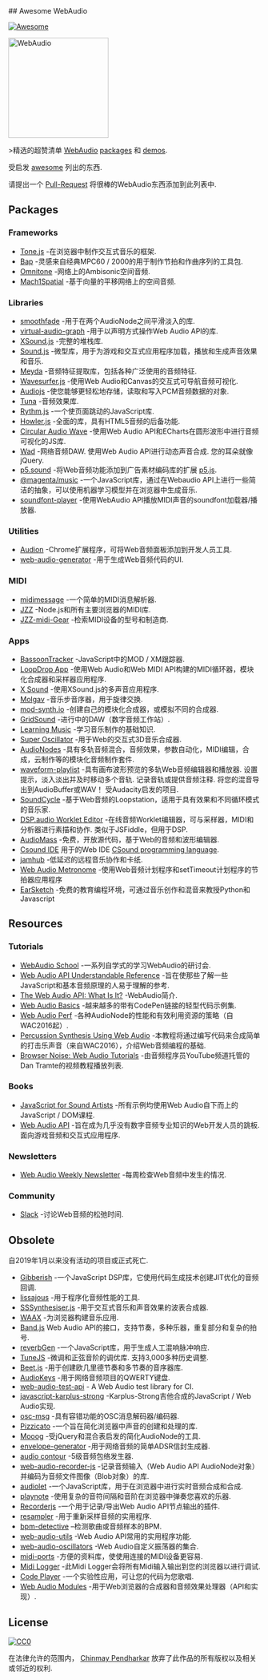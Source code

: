 <div class="github-widget" data-repo="notthetup/awesome-webaudio"></div>
<script async src="https://pagead2.googlesyndication.com/pagead/js/adsbygoogle.js"></script><ins class="adsbygoogle" style="display:block" data-ad-client="ca-pub-6890694312814945" data-ad-slot="5473692530" data-ad-format="auto"  data-full-width-responsive="true"></ins>
## Awesome WebAudio

[![Awesome](https://awesome.re/badge.svg)](https://github.com/sindresorhus/awesome#readme)

<img src="https://raw.githubusercontent.com/voodootikigod/logo.js/master/webaudio/webaudio-js.png" width="200px" alt="WebAudio">

&gt;精选的超赞清单 [WebAudio](https://developer.mozilla.org/en-US/docs/Web/API/Web_Audio_API) [packages](#packages) 和 [demos](#demos).

受启发 [awesome](https://github.com/sindresorhus/awesome) 列出的东西.

请提出一个 [Pull-Request](https://github.com/notthetup/awesome-webaudio/pulls) 将很棒的WebAudio东西添加到此列表中.



## Packages

### Frameworks

- [Tone.js](https://github.com/Tonejs/Tone.js) -在浏览器中制作交互式音乐的框架.
- [Bap](https://github.com/adamrenklint/bap) -灵感来自经典MPC60 / 2000的用于制作节拍和作曲序列的工具包.
- [Omnitone](https://github.com/GoogleChrome/omnitone) -网络上的Ambisonic空间音频.
- [Mach1Spatial](https://github.com/Mach1Studios/m1-sdk) -基于向量的平移网络上的空间音频.

### Libraries

- [smoothfade](https://github.com/notthetup/smoothfade) -用于在两个AudioNode之间平滑淡入的库.
- [virtual-audio-graph](https://github.com/benji6/virtual-audio-graph) -用于以声明方式操作Web Audio API的库.
- [XSound.js](https://xsound.app/) -完整的堆栈库.
- [Sound.js](https://github.com/kittykatattack/sound.js) -微型库，用于为游戏和交互式应用程序加载，播放和生成声音效果和音乐.
- [Meyda](https://github.com/meyda/meyda) -音频特征提取库，包括各种广泛使用的音频特征.
- [Wavesurfer.js](https://github.com/katspaugh/wavesurfer.js) -使用Web Audio和Canvas的交互式可导航音频可视化.
- [Audiojs](https://github.com/audiojs/audio) -使您能够更轻松地存储，读取和写入PCM音频数据的对象.
- [Tuna](https://github.com/Theodeus/tuna) -音频效果库.
- [Rythm.js](https://okazari.github.io/Rythm.js/) -一个使页面跳动的JavaScript库.
- [Howler.js](https://github.com/goldfire/howler.js) -全面的库，具有HTML5音频的后备功能.
- [Circular Audio Wave](https://github.com/kelvinau/circular-audio-wave) -使用Web Audio API和ECharts在圆形波形中进行音频可视化的JS库.
- [Wad](https://github.com/rserota/wad)  -网络音频DAW. 使用Web Audio API进行动态声音合成. 您的耳朵就像jQuery.
- [p5.sound](https://p5js.org/reference/#/libraries/p5.sound) -将Web音频功能添加到广告素材编码库的扩展 [p5.js](https://p5js.org/).
- [@magenta/music](https://github.com/magenta/magenta-js/tree/master/music) -一个JavaScript库，通过在Webaudio API上进行一些简洁的抽象，可以使用机器学习模型并在浏览器中生成音乐.
- [soundfont-player](https://www.npmjs.com/package/soundfont-player) -使用WebAudio API播放MIDI声音的soundfont加载器/播放器.

### Utilities

- [Audion](https://github.com/google/audion) -Chrome扩展程序，可将Web音频面板添加到开发人员工具.
- [web-audio-generator](https://github.com/ISNIT0/webaudio-generator) -用于生成Web音频代码的UI.

### MIDI

- [midimessage](https://github.com/notthetup/midimessage) -一个简单的MIDI消息解析器.
- [JZZ](https://github.com/jazz-soft/JZZ) -Node.js和所有主要浏览器的MIDI库.
- [JZZ-midi-Gear](https://github.com/jazz-soft/JZZ-midi-Gear) -检索MIDI设备的型号和制造商.

### Apps

- [BassoonTracker](https://github.com/steffest/BassoonTracker) -JavaScript中的MOD / XM跟踪器.
- [LoopDrop App](https://github.com/mmckegg/loop-drop-app) -使用Web Audio和Web MIDI API构建的MIDI循环器，模块化合成器和采样器应用程序.
- [X Sound](https://xsound.app/) -使用XSound.js的多声音应用程序.
- [Molgav](https://github.com/surikov/molgav) -音乐步音序器，用于旋律交换.
- [mod-synth.io](https://github.com/andrevenancio/mod-synth.io) -创建自己的模块化合成器，或模拟不同的合成器.
- [GridSound](https://gridsound.github.io) -进行中的DAW（数字音频工作站）.
- [Learning Music](https://learningmusic.ableton.com/) -学习音乐制作的基础知识.
- [Super Oscillator](https://github.com/lukehorvat/super-oscillator) -用于Web的交互式3D音乐合成器.
- [AudioNodes](https://audionodes.com) -具有多轨音频混合，音频效果，参数自动化，MIDI编辑，合成，云制作等的模块化音频制作套件.
- [waveform-playlist](https://github.com/naomiaro/waveform-playlist)  -具有画布波形预览的多轨Web音频编辑器和播放器. 设置提示，淡入淡出并及时移动多个音轨. 记录音轨或提供音频注释. 将您的混音导出到AudioBuffer或WAV！ 受Audacity启发的项目.
- [SoundCycle](https://github.com/scriptify/soundcycle) -基于Web音频的Loopstation，适用于具有效果和不同循环模式的音乐家.
- [DSP.audio Worklet Editor](https://dsp.audio/editor/)  -在线音频Worklet编辑器，可与采样器，MIDI和分析器进行素描和协作. 类似于JSFiddle，但用于DSP.
- [AudioMass](https://audiomass.co/) -免费，开放源代码，基于Web的音频和波形编辑器.
- [Csound IDE](https://ide.csound.com/) 用于的Web IDE [CSound programming language](https://en.wikipedia.org/wiki/Csound).
- [jamhub](https://github.com/fletcherist/jamhub) -低延迟的远程音乐协作和卡纸.
- [Web Audio Metronome](https://github.com/cwilso/metronome) -使用Web音频计划程序和setTimeout计划程序的节拍器应用程序
- [EarSketch](https://earsketch.gatech.edu/landing/#/) -免费的教育编程环境，可通过音乐创作和混音来教授Python和Javascript

## Resources

### Tutorials

- [WebAudio School](https://github.com/mmckegg/web-audio-school) -一系列自学式的学习WebAudio的研讨会.
- [Web Audio API Understandable Reference](https://web-audio-api.firebaseapp.com/) -旨在使那些了解一些JavaScript和基本音频原理的人易于理解的参考.
- [The Web Audio API: What Is It?](https://code.tutsplus.com/tutorials/the-web-audio-api-what-is-it--cms-23735) -WebAudio简介.
- [Web Audio Basics](https://github.com/kylestetz/Web-Audio-Basics) -越来越多的带有CodePen链接的轻型代码示例集.
- [Web Audio Perf](https://padenot.github.io/web-audio-perf/) -各种AudioNode的性能和有效利用资源的策略（自WAC2016起）.
- [Percussion Synthesis Using Web Audio](https://github.com/irritant/WAC-2016-Tutorial) -本教程将通过编写代码来合成简单的打击乐声音（来自WAC2016），介绍Web音频编程的基础.
- [Browser Noise: Web Audio Tutorials](https://www.youtube.com/playlist?list=PLLgJJsrdwhPywJe2TmMzYNKHdIZ3PASbr) -由音频程序员YouTube频道托管的Dan Tramte的视频教程播放列表.

### Books

- [JavaScript for Sound Artists](https://www.routledge.com/JavaScript-for-Sound-Artists-Learn-to-Code-with-the-Web-Audio-API/Turner-Leonard/p/book/9781138961531) -所有示例均使用Web Audio自下而上的JavaScript / DOM课程.
- [Web Audio API](https://webaudioapi.com/book/)  -旨在成为几乎没有数字音频专业知识的Web开发人员的跳板. 面向游戏音频和交互式应用程序.

### Newsletters

- [Web Audio Weekly Newsletter](https://www.webaudioweekly.com) -每周检查Web音频中发生的情况.

### Community

- [Slack](https://web-audio-slackin.herokuapp.com/) -讨论Web音频的松弛时间.

## Obsolete

自2019年1月以来没有活动的项目或正式死亡.

- [Gibberish](https://github.com/gibber-cc/gibberish) -一个JavaScript DSP库，它使用代码生成技术创建JIT优化的音频回调.
- [lissajous](https://github.com/kylestetz/lissajous) -用于程序化音频性能的工具.
- [SSSynthesiser.js](https://github.com/surikov/SSSynthesiser.js) -用于交互式音乐和声音效果的波表合成器.
- [WAAX](https://github.com/hoch/WAAX/) -为浏览器构建音乐应用.
- [Band.js](https://github.com/meenie/band.js/) Web Audio API的接口，支持节奏，多种乐器，重复部分和复杂的拍号.
- [reverbGen](https://github.com/adelespinasse/reverbGen) -一个JavaScript库，用于生成人工混响脉冲响应.
- [TuneJS](https://github.com/abbernie/tune)  -微调和正弦音阶的调优库. 支持3,000多种历史调整.
- [Beet.js](https://github.com/zya/beet.js) -用于创建欧几里德节奏和多节奏的音序器库.
- [AudioKeys](https://github.com/kylestetz/AudioKeys) -用于网络音频项目的QWERTY键盘.
- [web-audio-test-api](https://github.com/mohayonao/web-audio-test-api) - A Web Audio test library for CI.
- [javascript-karplus-strong](https://github.com/mrahtz/javascript-karplus-strong) -Karplus-Strong吉他合成的JavaScript / Web Audio实现.
- [osc-msg](https://github.com/mohayonao/osc-msg) -具有容错功能的OSC消息解码器/编码器.
- [Pizzicato](https://github.com/alemangui/pizzicato) -一个旨在简化浏览器中声音的创建和处理的库.
- [Mooog](https://github.com/mattlima/mooog) -受jQuery和混合表启发的简化AudioNode的工具.
- [envelope-generator](https://github.com/itsjoesullivan/envelope-generator) -用于网络音频的简单ADSR信封生成器.
- [audio contour](https://github.com/danigb/audio-contour) -5级音频包络发生器.
- [web-audio-recorder-js](https://github.com/higuma/web-audio-recorder-js) -记录音频输入（Web Audio API AudioNode对象）并编码为音频文件图像（Blob对象）的库.
- [audiolet](https://github.com/oampo/Audiolet) -一个JavaScript库，用于在浏览器中进行实时音频合成和合成.
- [playnote](https://github.com/createbits/playnote) -使用复杂的音符间隔和音阶在浏览器中弹奏您喜欢的乐器.
- [Recorderjs](https://github.com/mattdiamond/Recorderjs) -一个用于记录/导出Web Audio API节点输出的插件.
- [resampler](https://github.com/notthetup/resampler) -用于重新采样音频的实用程序.
- [bpm-detective](https://github.com/tornqvist/bpm-detective) –检测歌曲或音频样本的BPM.
- [web-audio-utils](https://github.com/mohayonao/web-audio-utils) -Web Audio API常用的实用程序功能.
- [web-audio-oscillators](https://github.com/lukehorvat/web-audio-oscillators) -Web Audio自定义振荡器的集合.
- [midi-ports](https://github.com/AndrejHronco/midi-ports) -方便的资料库，使使用连接的MIDI设备更容易.
- [Midi Logger](http://outputchannel.com/midi-logger/) -此Midi Logger会将所有Midi输入输出到您的浏览器以进行调试.
- [Code Player](https://github.com/jcppman/code-player) -一个实验性应用，可让您的代码为您歌唱.
- [Web Audio Modules](https://www.webaudiomodules.org/) -用于Web浏览器的合成器和音频效果处理器（API和实现）.

## License

[![CC0](http://mirrors.creativecommons.org/presskit/buttons/88x31/svg/cc-zero.svg)](https://creativecommons.org/publicdomain/zero/1.0/)

在法律允许的范围内， [Chinmay Pendharkar](https://chinmay.audio/) 放弃了此作品的所有版权以及相关或邻近的权利.
